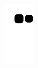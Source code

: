 ![Snake animation](https://github.com/gitmarimartins/gitmarimartins/blob/gh-pages/github-contribution-grid-snake.svg)
